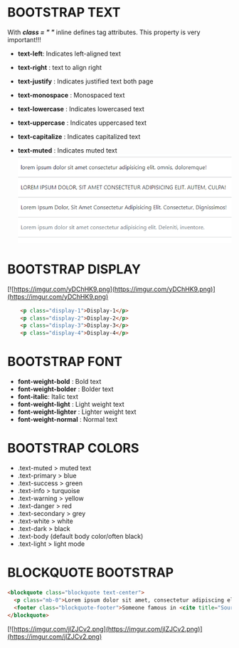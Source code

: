 # BOOTSTRAP TEXT 
With ***class = " "***  inline defines tag attributes. This property is very important!!!
- **text-left**: Indicates left-aligned text	
- **text-right** : text to align right
- **text-justify** : Indicates justified text both page	


- **text-monospace** : Monospaced text 


- **text-lowercase** : Indicates lowercased text	
- **text-uppercase** : Indicates uppercased text
- **text-capitalize** : Indicates capitalized text
- **text-muted** : Indicates muted text
[![./images/text-property1.png](./images/text-property1.png)](./images/text-property1.png)

# BOOTSTRAP DISPLAY
[![https://imgur.com/yDChHK9.png](https://imgur.com/yDChHK9.png)](https://imgur.com/yDChHK9.png)
```HTML
    <p class="display-1">Display-1</p>
    <p class="display-2">Display-2</p>
    <p class="display-3">Display-3</p>
    <p class="display-4">Display-4</p>
```

# BOOTSTRAP FONT
- **font-weight-bold** :	Bold text	
- **font-weight-bolder** :	Bolder text	
- **font-italic**:	Italic text	
- **font-weight-light** :	Light weight text	
- **font-weight-lighter** :	Lighter weight text	
- **font-weight-normal** :	Normal text


# BOOTSTRAP COLORS
- .text-muted > muted text
- .text-primary > blue
- .text-success > green
- .text-info > turquoise
- .text-warning > yellow
- .text-danger > red
- .text-secondary > grey
- .text-white > white
- .text-dark > black
- .text-body (default body color/often black) 
- .text-light > light mode


# BLOCKQUOTE BOOTSTRAP
```HTML
<blockquote class="blockquote text-center">
  <p class="mb-0">Lorem ipsum dolor sit amet, consectetur adipiscing elit. Integer posuere erat a ante.</p>
  <footer class="blockquote-footer">Someone famous in <cite title="Source Title">Source Title</cite></footer>
</blockquote>
```

[![https://imgur.com/jlZJCv2.png](https://imgur.com/jlZJCv2.png)](https://imgur.com/jlZJCv2.png)



